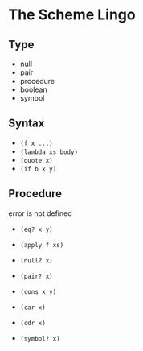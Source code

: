 # The Scheme Lingo

## Type

+ null
+ pair
+ procedure
+ boolean
+ symbol

## Syntax

+ `(f x ...)`
+ `(lambda xs body)`
+ `(quote x)`
+ `(if b x y)`

## Procedure

error is not defined

+ `(eq? x y)`
+ `(apply f xs)`

+ `(null? x)`
+ `(pair? x)`
+ `(cons x y)`
+ `(car x)`
+ `(cdr x)`

+ `(symbol? x)`
